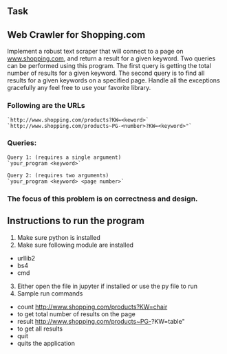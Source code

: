 
## Task

## Web Crawler for Shopping.com

Implement a robust text scraper that will connect to a page on www.shopping.com, and return a result for a given keyword. Two queries can be performed using this program. The first query is getting the total number of results for a given keyword. The second query is to find all results for a given keywords on a specified page. Handle all the exceptions gracefully any feel free to use your favorite library.


### Following are the URLs
    `http://www.shopping.com/products?KW=<keword>`
    `http://www.shopping.com/products~PG-<number>?KW=<keyword>"`

### Queries: 
    Query 1: (requires a single argument)
    `your_program <keyword>`
    
    Query 2: (requires two arguments)
    `your_program <keyword> <page number>`

 
### The focus of this problem is on correctness and design.


## Instructions to run the program

1. Make sure python is installed
2. Make sure following module are installed
 * urllib2 
 * bs4 
 * cmd 
3. Either open the file in jupyter if installed or use the py file to run
4. Sample run commands
 * count http://www.shopping.com/products?KW=chair
  * to get total number of results on the page
 * result http://www.shopping.com/products~PG-<number>?KW=table\"
  * to get all results
 * quit
  * quits the application





